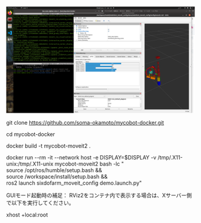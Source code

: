 ![D.](https://github.com/soma-okamoto/mycobot-docker/blob/main/IMAGES/Screenshot%20from%202025-07-08%2017-04-01.png)

git clone https://github.com/soma-okamoto/mycobot-docker.git

cd mycobot-docker

docker build -t mycobot-moveit2 .

docker run --rm -it --network host -e DISPLAY=$DISPLAY   -v /tmp/.X11-unix:/tmp/.X11-unix   mycobot-moveit2   bash -lc "\
    source /opt/ros/humble/setup.bash && \
    source /workspace/install/setup.bash && \
    ros2 launch sixdofarm_moveit_config demo.launch.py"
    
GUIモード起動時の補足：
RViz2をコンテナ内で表示する場合は、Xサーバー側で以下を実行してください。

xhost +local:root
